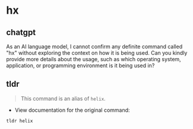 # hx 
## chatgpt 
As an AI language model, I cannot confirm any definite command called "hx" without exploring the context on how it is being used. Can you kindly provide more details about the usage, such as which operating system, application, or programming environment is it being used in? 

## tldr 
 
> This command is an alias of `helix`.

- View documentation for the original command:

`tldr helix`
